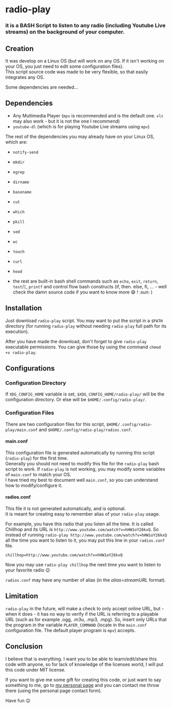 # radio-play

### it is a BASH Script to listen to any radio (including Youtube Live streams) on the background of your computer.

## Creation
It was develop on a Linux OS (but will work on any OS. If it isn't working on your OS, you just need to edit some configuration files).  
This script source code was made to be very flexible, so that easily integrates any OS.  

Some dependencies are needed...  

## Dependencies

* Any Multimedia Player (`mpv` is recommended and is the default one. `vlc` may also work - but it is not the one I recommend)
* `youtube-dl` (which is for playing Youtube Live streams using `mpv`)

The rest of the dependencies you may already have on your Linux OS, which are:

* `notify-send`
* `mkdir`
* `egrep`
* `dirname`
* `basename`
* `cut`
* `which`
* `pkill`
* `sed`
* `wc`
* `touch`
* `curl`
* `head`

* the rest are built-in bash shell commands such as `echo`, `exit`, `return`, `test`/`[`, `printf` and control flow bash constructs (if, then. else, fi, ... - well check the damn source code if you want to know more :smile: ! :sun: )

## Installation

Just download `radio-play` script. You may want to put the script in a `$PATH` directory (for running `radio-play` without needing `radio-play` full path for its execution).

After you have made the download, don't forget to give `radio-play` executable permissions. You can give those by using the command `chmod +x radio-play`.

## Configurations

### Configuration Directory

If `XDG_CONFIG_HOME` variable is set, `$XDG_CONFIG_HOME/radio-play/` will be the configuration directory. Or else will be `$HOME/.config/radio-play/`.

### Configuration Files

There are two configuration files for this script, `$HOME/.config/radio-play/main.conf` and `$HOME/.config/radio-play/radios.conf`.  

#### main.conf

This configuration file is generated automatically by running this script (`radio-play`) for the first time.  
Generally you should not need to modify this file for the `radio-play` bash script to work. If `radio-play` is not working, you may modify some variables of `main.conf` to match your OS.  
I have tried my best to document well `main.conf`, so you can understand how to modify/configure it.  

#### radios.conf

This file it is not generated automatically, and is optional.  
It is meant for creating easy to remember alias of your `radio-play` usage.  

For example, you have this radio that you listen all the time. It is called Chillhop and its URL is `http://www.youtube.com/watch?v=hHW1oY26kxQ`. So instead of running `radio-play http://www.youtube.com/watch?v=hHW1oY26kxQ` all the time you want to listen to it, you may put this line in your `radios.conf` file.

```
chillhop=http://www.youtube.com/watch?v=hHW1oY26kxQ
```

Now you may use `radio-play chillhop` the next time you want to listen to your favorite radio :wink: 

`radios.conf` may have any number of alias (in the *alias*=*streamURL* format).

## Limitation

`radio-play` in the future, will make a check to only accept online URL, but - when it does - it has no way to verify if the URL is referring to a playable URL (such as for example .ogg, .m3u, .mp3, .mpg). So, insert only URLs that the program in the variable `PLAYER_COMMAND` (locate in the `main.conf` configuration file. The default player program is `mpv`) accepts.

## Conclusion

I believe that is everything. I want you to be able to learn/edit/share this code with anyone, so for lack of knowledge of the licenses world, I will put this code under MIT license.  

If you want to give me some gift for creating this code, or just want to say something to me, go to [my personal page](https://alexandre1985.github.io/) and you can contact me throw there (using the personal page contact form).

Have fun :wink:
